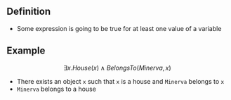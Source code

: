 ## Definition

- Some expression is going to be true for at least one value of a variable

## Example

$$
\exists x. House(x)\land BelongsTo(Minerva, x)
$$

-  There exists an object `x` such that `x` is a house and `Minerva`  belongs to `x`
- `Minerva` belongs to a house
